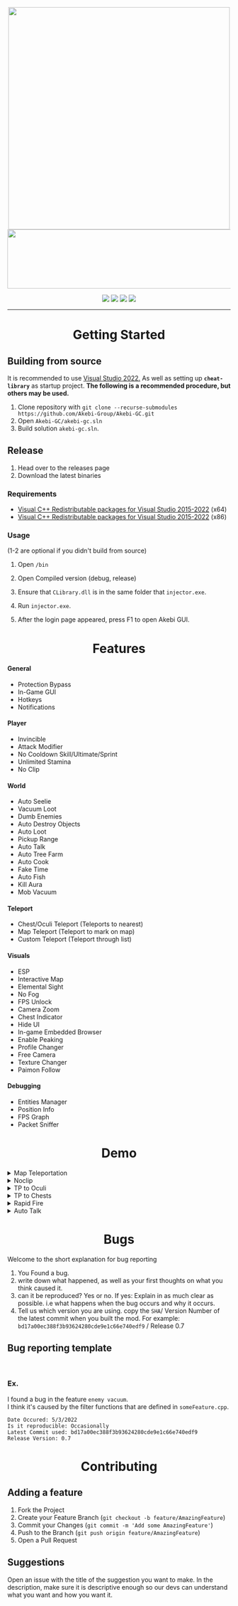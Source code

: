 <p align="center">
  <a href="#"><img width="500" height="500" src="https://user-images.githubusercontent.com/67109235/176832758-7089defd-0edd-4c7a-bd69-60eeef99dca7.png"></a>
  <a href="#"><img width="690" height="133" src="https://user-images.githubusercontent.com/67109235/176832764-471a6bd5-405f-43dd-97ec-c11997880993.png"></a>
</p>

<p align="center">
	<a href="https://github.com/Akebi-Group/Akebi-GC/releases/latest"><img src="https://img.shields.io/github/v/release/Akebi-Group/Akebi-GC?style=for-the-badge"></a>
	<a href="https://github.com/Akebi-Group/Akebi-GC/releases"><img src="https://img.shields.io/github/downloads/Akebi-Group/Akebi-GC/total.svg?style=for-the-badge"></a>
	<a href="https://github.com/Akebi-Group/Akebi-GC/graphs/contributors"><img src="https://img.shields.io/github/contributors/Akebi-Group/Akebi-GC?style=for-the-badge&color=red"></a>
	<a href="https://discord.gg/MmV8hNZB9S"><img src="https://img111.shields.io/discord/440536354544156683?label=Discord&logo=discord&style=for-the-badge&color=blueviolet"></a>
</p>

---

<h1 align="center">Getting Started</h1>

## Building from source
It is recommended to use [Visual Studio 2022.](https://visualstudio.microsoft.com/)
As well as setting up **`cheat-library`** as startup project.
**The following is a recommended procedure, but others may be used.**
1. Clone repository with `git clone --recurse-submodules https://github.com/Akebi-Group/Akebi-GC.git`
1. Open `Akebi-GC/akebi-gc.sln`
1. Build solution `akebi-gc.sln`.

## Release
1. Head over to the releases page
1. Download the latest binaries

### Requirements
- [Visual C++ Redistributable packages for Visual Studio 2015-2022](https://aka.ms/vs/17/release/vc_redist.x64.exe) (x64)
- [Visual C++ Redistributable packages for Visual Studio 2015-2022](https://aka.ms/vs/17/release/vc_redist.x86.exe) (x86)

### Usage
(1-2 are optional if you didn't build from source)
1. Open `/bin`
1. Open Compiled version (debug, release)


1. Ensure that `CLibrary.dll` is in the same folder that `injector.exe`.
1. Run `injector.exe`.
1. After the login page appeared, press F1 to open Akebi GUI.

<h1 align="center">Features</h1>


#### General
- Protection Bypass
- In-Game GUI
- Hotkeys
- Notifications

#### Player
- Invincible
- Attack Modifier
- No Cooldown Skill/Ultimate/Sprint
- Unlimited Stamina
- No Clip

#### World
- Auto Seelie
- Vacuum Loot
- Dumb Enemies
- Auto Destroy Objects
- Auto Loot
- Pickup Range
- Auto Talk
- Auto Tree Farm
- Auto Cook
- Fake Time
- Auto Fish
- Kill Aura
- Mob Vacuum

#### Teleport
- Chest/Oculi Teleport (Teleports to nearest)
- Map Teleport (Teleport to mark on map)
- Custom Teleport (Teleport through list)

#### Visuals 
- ESP
- Interactive Map
- Elemental Sight
- No Fog
- FPS Unlock
- Camera Zoom
- Chest Indicator
- Hide UI
- In-game Embedded Browser
- Enable Peaking
- Profile Changer
- Free Camera
- Texture Changer
- Paimon Follow

#### Debugging
- Entities Manager
- Position Info
- FPS Graph
- Packet Sniffer


<h1 align="center">Demo</h1>

<details>
  <summary>Map Teleportation</summary>
  <img src="https://github.com/CallowBlack/gif-demos/blob/main/genshin-cheat/map-teleport-demo.gif"/>
</details>
<details>
  <summary>Noclip</summary>
  <img src="https://github.com/CallowBlack/gif-demos/blob/main/genshin-cheat/noclip-demo.gif"/>
</details>
<details>
  <summary>TP to Oculi</summary>
  <img src="https://github.com/CallowBlack/gif-demos/blob/main/genshin-cheat/oculi-teleport-demo.gif"/>
</details>
<details>
  <summary>TP to Chests</summary>
  <img src="https://github.com/CallowBlack/gif-demos/blob/main/genshin-cheat/chest-teleport-demo.gif"/>
</details>
<details>
  <summary>Rapid Fire</summary>
  <img src="https://github.com/CallowBlack/gif-demos/blob/main/genshin-cheat/rapid-fire-demo.gif"/>
</details>
<details>
  <summary>Auto Talk</summary>
  <img src="https://github.com/CallowBlack/gif-demos/blob/main/genshin-cheat/auto-talk-demo.gif"/>
</details>

<h1 align="center">Bugs</h1>
Welcome to the short explanation for bug reporting

1. You Found a bug.
1. write down what happened, as well as your first thoughts on what you think caused it.
1. can it be reproduced? Yes or no. If yes: Explain in as much clear as possible. i.e what happens when the bug occurs and why it occurs. 
1. Tell us which version you are using. copy the `SHA`/ Version Number of the latest commit when you built the mod. For example: `bd17a00ec388f3b93624280cde9e1c66e740edf9` / Release 0.7

## Bug reporting template
<br>

### Ex.
I found a bug in the feature `enemy vacuum`.  
I think it's caused by the filter functions that are defined in `someFeature.cpp`.

```
Date Occured: 5/3/2022  
Is it reproducible: Occasionally
Latest Commit used: bd17a00ec388f3b93624280cde9e1c66e740edf9
Release Version: 0.7  
```  

<h1 align="center">Contributing</h1>

## Adding a feature
1. Fork the Project
1. Create your Feature Branch (`git checkout -b feature/AmazingFeature`)
1. Commit your Changes (`git commit -m 'Add some AmazingFeature'`)
1. Push to the Branch (`git push origin feature/AmazingFeature`)
1. Open a Pull Request

## Suggestions

Open an issue with the title of the suggestion you want to make.
In the description, make sure it is descriptive enough so our devs can understand what you want and how you want it.  
